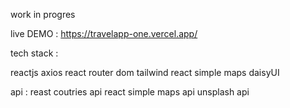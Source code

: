 work in progres

live DEMO : https://travelapp-one.vercel.app/

tech stack :

reactjs
axios
react router dom
tailwind
react simple maps
daisyUI

api :
reast coutries api
react simple maps api
unsplash api
